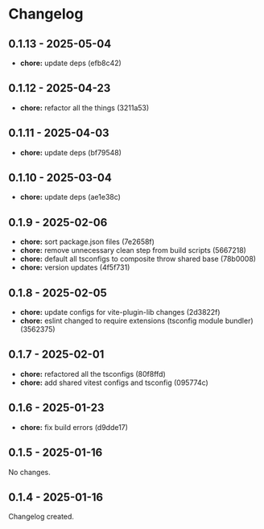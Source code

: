 # Changelog

## 0.1.13 - 2025-05-04

- __chore:__ update deps (efb8c42)

## 0.1.12 - 2025-04-23

- __chore:__ refactor all the things (3211a53)

## 0.1.11 - 2025-04-03

- __chore:__ update deps (bf79548)

## 0.1.10 - 2025-03-04

- __chore:__ update deps (ae1e38c)

## 0.1.9 - 2025-02-06

- __chore:__ sort package.json files (7e2658f)
- __chore:__ remove unnecessary clean step from build scripts (5667218)
- __chore:__ default all tsconfigs to composite throw shared base (78b0008)
- __chore:__ version updates (4f5f731)

## 0.1.8 - 2025-02-05

- __chore:__ update configs for vite-plugin-lib changes (2d3822f)
- __chore:__ eslint changed to require extensions (tsconfig module bundler) (3562375)

## 0.1.7 - 2025-02-01

- __chore:__ refactored all the tsconfigs (80f8ffd)
- __chore:__ add shared vitest configs and tsconfig (095774c)

## 0.1.6 - 2025-01-23

- __chore:__ fix build errors (d9dde17)

## 0.1.5 - 2025-01-16

No changes.

## 0.1.4 - 2025-01-16

Changelog created.
